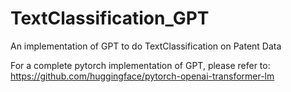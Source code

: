 # TextClassification_GPT
An implementation of GPT to do TextClassification on Patent Data

For a complete pytorch implementation of GPT, please refer to:
https://github.com/huggingface/pytorch-openai-transformer-lm
